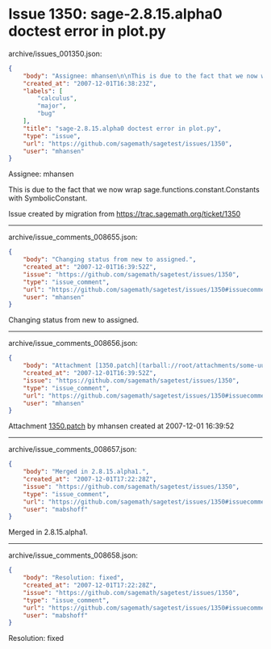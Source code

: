 # Issue 1350: sage-2.8.15.alpha0 doctest error in plot.py

archive/issues_001350.json:
```json
{
    "body": "Assignee: mhansen\n\nThis is due to the fact that we now wrap sage.functions.constant.Constants with SymbolicConstant.\n\nIssue created by migration from https://trac.sagemath.org/ticket/1350\n\n",
    "created_at": "2007-12-01T16:38:23Z",
    "labels": [
        "calculus",
        "major",
        "bug"
    ],
    "title": "sage-2.8.15.alpha0 doctest error in plot.py",
    "type": "issue",
    "url": "https://github.com/sagemath/sagetest/issues/1350",
    "user": "mhansen"
}
```
Assignee: mhansen

This is due to the fact that we now wrap sage.functions.constant.Constants with SymbolicConstant.

Issue created by migration from https://trac.sagemath.org/ticket/1350





---

archive/issue_comments_008655.json:
```json
{
    "body": "Changing status from new to assigned.",
    "created_at": "2007-12-01T16:39:52Z",
    "issue": "https://github.com/sagemath/sagetest/issues/1350",
    "type": "issue_comment",
    "url": "https://github.com/sagemath/sagetest/issues/1350#issuecomment-8655",
    "user": "mhansen"
}
```

Changing status from new to assigned.



---

archive/issue_comments_008656.json:
```json
{
    "body": "Attachment [1350.patch](tarball://root/attachments/some-uuid/ticket1350/1350.patch) by mhansen created at 2007-12-01 16:39:52",
    "created_at": "2007-12-01T16:39:52Z",
    "issue": "https://github.com/sagemath/sagetest/issues/1350",
    "type": "issue_comment",
    "url": "https://github.com/sagemath/sagetest/issues/1350#issuecomment-8656",
    "user": "mhansen"
}
```

Attachment [1350.patch](tarball://root/attachments/some-uuid/ticket1350/1350.patch) by mhansen created at 2007-12-01 16:39:52



---

archive/issue_comments_008657.json:
```json
{
    "body": "Merged in 2.8.15.alpha1.",
    "created_at": "2007-12-01T17:22:28Z",
    "issue": "https://github.com/sagemath/sagetest/issues/1350",
    "type": "issue_comment",
    "url": "https://github.com/sagemath/sagetest/issues/1350#issuecomment-8657",
    "user": "mabshoff"
}
```

Merged in 2.8.15.alpha1.



---

archive/issue_comments_008658.json:
```json
{
    "body": "Resolution: fixed",
    "created_at": "2007-12-01T17:22:28Z",
    "issue": "https://github.com/sagemath/sagetest/issues/1350",
    "type": "issue_comment",
    "url": "https://github.com/sagemath/sagetest/issues/1350#issuecomment-8658",
    "user": "mabshoff"
}
```

Resolution: fixed
